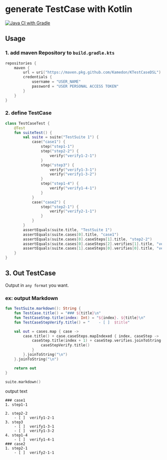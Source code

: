 # generate TestCase with Kotlin

[![Java CI with Gradle](https://github.com/kamedon/KTestCaseDSL/actions/workflows/gradle.yml/badge.svg)](https://github.com/kamedon/KTestCaseDSL/actions/workflows/gradle.yml)

## Usage

### 1. add maven Repository to `build.gradle.kts`

```kotlin
repositories {
    maven {
        url = uri("https://maven.pkg.github.com/Kamedon/KTestCaseDSL")
        credentials {
            username = "USER_NAME" 
            password = "USER PERSONAL ACCESS TOKEN"
        }
    }
}
```

### 2. define TestCase

```kotlin
class TestCaseTest {
    @Test
    fun suiteTest() {
        val suite = suite("TestSuite 1") {
            case("case1") {
                step("step1-1")
                step("step2-2") {
                    verify("verify1-2-1")
                }
                step("step3") {
                    verify("verify1-3-1")
                    verify("verify1-3-2")
                }
                step("step1-4") {
                    verify("verify1-4-1")
                }
            }
            case("case2") {
                step("step2-1") {
                    verify("verify2-1-1")
                }
            }
        }
        assertEquals(suite.title, "TestSuite 1")
        assertEquals(suite.cases[0].title, "case1")
        assertEquals(suite.cases[0].caseSteps[1].title, "step2-2")
        assertEquals(suite.cases[0].caseSteps[2].verifies[1].title, "verify1-3-2")
        assertEquals(suite.cases[1].caseSteps[0].verifies[0].title, "verify2-1-1")
    }
}

```

## 3. Out TestCase

Output in `any format` you want.

### ex: output Markdown

```kotlin
fun TestSuite.markdown(): String {
    fun TestCase.title() = "### ${title}\n"
    fun TestCaseStep.title(index: Int) = "${index}. ${title}\n"
    fun TestCaseStepVerify.title() = "    - [ ]  $title"

    val out = cases.map { case ->
        case.title() + case.caseSteps.mapIndexed { index, caseStep ->
            caseStep.title(index + 1) + caseStep.verifies.joinToString("\n") { caseStepVerify ->
                caseStepVerify.title()
            }
        }.joinToString("\n")
    }.joinToString("\n")

    return out
}
```

```kotlin
suite.markdown()
```

output text

```
### case1
1. step1-1

2. step2-2
    - [ ]  verify1-2-1
3. step3
    - [ ]  verify1-3-1
    - [ ]  verify1-3-2
4. step1-4
    - [ ]  verify1-4-1
### case2
1. step2-1
    - [ ]  verify2-1-1
```
